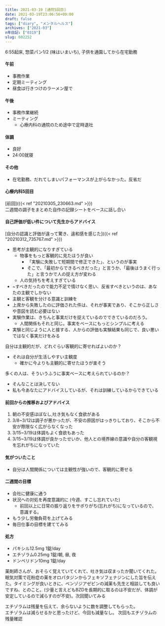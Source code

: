 ```yaml
---
title: 2021-03-19 [通院5回目]
date: 2021-03-19T23:06:56+09:00
draft: false
tags: ["diary", "メンタルヘルス"]
archives: ["2021-03"]
n年日記: ["0319"]
slug: 602252
---
```

6:55起床, 惣菜パン1/2 (味はいまいち), 子供を通園してから在宅勤務
#### 午前
- 事務作業
- 定期ミーティング
- 昼食は行きつけのラーメン屋で
#### 午後
- 事務作業継続
- ミーティング
  - 心療内科の通院のため途中で定時退社
#### 体調
- 良好
- 24:00就寝
#### その他
- 在宅勤務、だれてしまいパフォーマンスが上がらなかった。反省だ
#### 心療内科5回目
[前回]({{< ref "20210305_230663.md" >}})  
二週間の調子をまとめた自作の記録シートをベースに話し合い    
#### 自己評価が低い件について先生からアドバイス
[自分の認識と評価が違って驚き、違和感を感じた]({{< ref "20210312_735767.md" >}})  
- 思考が主観的になりすぎている
  - 物事をもっと客観的に見たほうが良い
    - 「実験に失敗して短期間で修正できた」、というのが事実
    - そこで、「最初からできるべきだった」と言うか、「最後はうまく行った」と言うかで人の捉え方が変わる
  - 人の気持ちを考えすぎている
- ~すべきだったので能力不足で情けなく思い、反省すべきというのは、あなたの主観でしかない
- 主観と客観を分ける意識と訓練を
- 上席から失敗したのに評価された件は、それが事実であり、そこから正しさや意図を読む必要はない
- 実験作業は、きちんと事実だけを捉えているのでできているのだろう。
  - 人間関係もそれと同じ。事実をベースにもっとシンプルに考える
- 実験と同じように人と接する、人からの評価も実験結果も同じで、良い悪いではなく事実だけをみる

自分は主観的だが、どれぐらい客観的に寄せればよいのか？
- それは自分が生活しやすい主観度
  - 確かに今よりも主観的に寄せたほうが楽そう

多くの人は、そういうふうに事実ベースに考えられているのか？
- そんなことは決してない
- 私も今あなたにアドバイスしているが、それは訓練しているからできている
#### 前回からの推移およびアドバイス
1. 朝の不安感ほぼなし,吐き気もなく食欲がある
2. 3/8~3/12は調子が悪かったが、不安の原因がはっきりしており、そこから不安が際限なく広がらなくなった
3. 3/15~3/19は体調もよく食欲もあった
4. 3/15~3/19は体調が良かったせいか、他人との境界線の意識や自分の客観視を忘れがちになっていた
#### 気がついたこと
- 自分は人間関係については主観性が強いので、客観的に寄せる
#### 二週間の目標
- 会社に健康に通う
- 状況への対処を再度意識的に (今週、すこし忘れていた)
  - 前回以上に日常の振り返りをサボりがち(忘れがち)になっているので、意識する。
- もう少し労働負荷を上げてみる
- 毎日仕事の目標を建ててみる
#### 処方
- パキシル12.5mg 1錠/day
- エチゾラム0.25mg 1錠/朝, 昼, 夜
- ドンペリドン10mg 1錠/day  

薬剤師さんが、おそらく覚えていてくれて、吐き気は収まったか聞いてくれた。眠気対策で花粉症の薬をオロパタジンからフェキソフェナジンにした旨を伝えた。タイミングが良いときに、ベンゾジアゼピンの減薬も先生と相談しても良いですね、とのこと。(少量と言えどもBZDを長期的に取るのは不安だが、体調が安定しているので減らすのが不安)。次回聞いてみる

エチゾラムは残量を伝えて、余らないように数を調整してもらった。  
エチゾラムは減らせるかと思ったけど、今回も減量なし。
次回もエチゾラムの残量確認 
